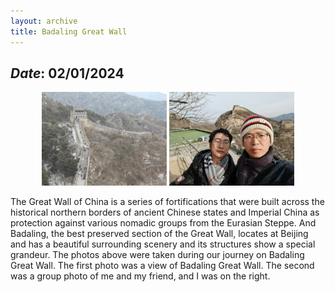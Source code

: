 ```yaml
---
layout: archive
title: Badaling Great Wall
---
```


## *Date*: 02/01/2024

<figure>
  <center>
    <img src="/news/imgs/changcheng_1.png" width="200"/>
    <img src="/news/imgs/changcheng_2.png" width="200"/>
  </center>
</figure>

The Great Wall of China is a series of fortifications that were built across the historical northern borders of ancient Chinese states and Imperial China as protection against various nomadic groups from the Eurasian Steppe. And Badaling, the best preserved section of the Great Wall, locates at Beijing and has a beautiful surrounding scenery and its structures show a special grandeur. The photos above were taken during our journey on Badaling Great Wall. The first photo was a view of Badaling Great Wall. The second was a group photo of me and my friend, and I was on the right.

